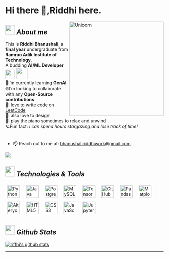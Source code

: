 
# Hi there 👋,Riddhi here. 

<img align="right" width=300px alt="Unicorn" src="https://c.tenor.com/GN73MKBawZYAAAAi/busy-cute.gif" />

## <img src="https://media.giphy.com/media/ObNTw8Uzwy6KQ/giphy.gif" width="30px">&nbsp;***About me***

This is **Riddhi Bhanushali**, a <b>final year</b> undergraduate from <b>Ramrao Adik Institute of Technology</b>.<br>
A budding <b>AI/ML Developer</b> <img src="https://github.com/TheDudeThatCode/TheDudeThatCode/blob/master/Assets/Developer.gif" width="30px"> <img src="https://github.com/TheDudeThatCode/TheDudeThatCode/blob/master/Assets/Designer.gif" width="36px">&nbsp;<br>
📘I’m currently learning **GenAI** <br>
🌐I’m looking to collaborate with any **Open-Source contributions**<br>
🚀I love to write code on [LeetCode](https://leetcode.com/u/riffhi/) <br>
🎨I also love to design!<br>
🎹I play the piano sometimes to relax and unwind<br>
🪐Fun fact: *I can spend hours stargazing and lose track of time!*<br><br>

- 📫 Reach out to me at: bhanushaliriddhiwork@gmail.com </a>
<!-- visitors count !-->

![](https://komarev.com/ghpvc/?username=riffhi)

<!--Languages and Tools Section-->       
## <img src="https://media.giphy.com/media/ObNTw8Uzwy6KQ/giphy.gif" width="30px">&nbsp;***Technologies & Tools***

<p align="left">
  <span style="background: white; padding: 6px; border-radius: 10px; display: inline-block;">
    <img src="https://cdn.jsdelivr.net/gh/devicons/devicon/icons/python/python-original.svg" width="40" alt="Python" />
  </span>&nbsp;
  <span style="background: white; padding: 6px; border-radius: 10px; display: inline-block;">
    <img src="https://cdn.jsdelivr.net/gh/devicons/devicon/icons/java/java-original.svg" width="40" alt="Java" />
  </span>&nbsp;
  <span style="background: white; padding: 6px; border-radius: 10px; display: inline-block;">
    <img src="https://cdn.jsdelivr.net/gh/devicons/devicon/icons/postgresql/postgresql-original.svg" width="40" alt="PostgreSQL" />
  </span>&nbsp;
  <span style="background: white; padding: 6px; border-radius: 10px; display: inline-block;">
    <img src="https://cdn.jsdelivr.net/gh/devicons/devicon/icons/mysql/mysql-original.svg" width="40" alt="MySQL" />
  </span>&nbsp;
  <span style="background: white; padding: 6px; border-radius: 10px; display: inline-block;">
    <img src="https://cdn.jsdelivr.net/gh/devicons/devicon/icons/tensorflow/tensorflow-original.svg" width="40" alt="TensorFlow" />
  </span>&nbsp;
  <span style="background: white; padding: 6px; border-radius: 10px; display: inline-block;">
    <img src="https://cdn.jsdelivr.net/gh/devicons/devicon/icons/github/github-original.svg" width="40" alt="GitHub" />
  </span>&nbsp;
  <span style="background: white; padding: 6px; border-radius: 10px; display: inline-block;">
    <img src="https://cdn.jsdelivr.net/gh/devicons/devicon/icons/pandas/pandas-original.svg" width="40" alt="Pandas" />
  </span>&nbsp;
  <span style="background: white; padding: 6px; border-radius: 10px; display: inline-block;">
    <img src="https://cdn.jsdelivr.net/gh/devicons/devicon/icons/matplotlib/matplotlib-original.svg" width="40" alt="Matplotlib" />
  </span>&nbsp;
  <span style="background: white; padding: 6px; border-radius: 10px; display: inline-block;">
    <img src="https://upload.wikimedia.org/wikipedia/commons/5/5f/Alteryx_Logo.png" width="40" alt="Alteryx" />
  </span>&nbsp;
  <span style="background: white; padding: 6px; border-radius: 10px; display: inline-block;">
    <img src="https://cdn.jsdelivr.net/gh/devicons/devicon/icons/html5/html5-original.svg" width="40" alt="HTML5" />
  </span>&nbsp;
  <span style="background: white; padding: 6px; border-radius: 10px; display: inline-block;">
    <img src="https://cdn.jsdelivr.net/gh/devicons/devicon/icons/css3/css3-original.svg" width="40" alt="CSS3" />
  </span>&nbsp;
  <span style="background: white; padding: 6px; border-radius: 10px; display: inline-block;">
    <img src="https://cdn.jsdelivr.net/gh/devicons/devicon/icons/javascript/javascript-original.svg" width="40" alt="JavaScript" />
  </span>&nbsp;
  <span style="background: white; padding: 6px; border-radius: 10px; display: inline-block;">
    <img src="https://cdn.jsdelivr.net/gh/devicons/devicon/icons/jupyter/jupyter-original.svg" width="40" alt="Jupyter" />
  </span>
</p>

 <!--stats-!-->       
## <img src="https://media.giphy.com/media/ObNTw8Uzwy6KQ/giphy.gif" width="30px">&nbsp;***Github Stats***

 <p align="left">
  <a href="https://github.com/riffhi"><img src="https://github-readme-stats.vercel.app/api?username=riffhi&hide_border=true&show_icons=true" alt="riffhi's github stats"></a>
</p>


<hr>
